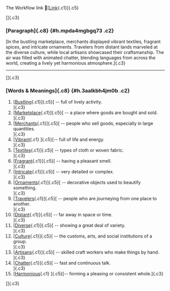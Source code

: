 The Workflow link
👏[[Link](https://www.google.com/url?q=http://www.google.com&sa=D&source=editors&ust=1760608348915142&usg=AOvVaw1oT1O9bdM2HrlRwWoWnU2v){.c1}]{.c5}

[]{.c3}

### [Paragraph]{.c8} {#h.mpda4mgbgq73 .c2}

[In the bustling marketplace, merchants displayed vibrant textiles,
fragrant spices, and intricate ornaments. Travelers from distant lands
marveled at the diverse culture, while local artisans showcased their
craftsmanship. The air was filled with animated chatter, blending
languages from across the world, creating a lively yet harmonious
atmosphere.]{.c3}

------------------------------------------------------------------------

[]{.c3}

### [Words & Meanings]{.c8} {#h.3aalkbh4jm0b .c2}

1.  [[Bustling](https://www.google.com/url?q=http://www.google.com&sa=D&source=editors&ust=1760608348917394&usg=AOvVaw0mxDPQsCNF8xPdRPh01Z6y){.c1}]{.c5}[ --
    full of lively activity.\
    ]{.c3}
2.  [[Marketplace](https://www.google.com/url?q=http://www.google.com&sa=D&source=editors&ust=1760608348917859&usg=AOvVaw3sg0f9iRv7xF4hGsPpDacH){.c1}]{.c5}[ --
    a place where goods are bought and sold.\
    ]{.c3}
3.  [[Merchants](https://www.google.com/url?q=http://www.google.com&sa=D&source=editors&ust=1760608348918221&usg=AOvVaw2SomGeXBbvbkl1zKiq3NxH){.c1}]{.c5}[ --
    people who sell goods, especially in large quantities.\
    ]{.c3}
4.  [[Vibrant](https://www.google.com/url?q=http://www.google.com&sa=D&source=editors&ust=1760608348918717&usg=AOvVaw3qNC5VvZkUKFYxq8wwXTlu){.c1}
    ]{.c5}[-- full of life and energy.\
    ]{.c3}
5.  [[Textiles](https://www.google.com/url?q=http://www.google.com&sa=D&source=editors&ust=1760608348919020&usg=AOvVaw0553wWwuNHTSwqDnZuPEU3){.c1}]{.c5}[ --
    types of cloth or woven fabric.\
    ]{.c3}
6.  [[Fragrant](https://www.google.com/url?q=http://www.google.com&sa=D&source=editors&ust=1760608348919343&usg=AOvVaw1JSEtL0TuxAtjuKY9IVmU-){.c1}]{.c5}[ --
    having a pleasant smell.\
    ]{.c3}
7.  [[Intricate](https://www.google.com/url?q=http://www.google.com&sa=D&source=editors&ust=1760608348919614&usg=AOvVaw1plvxTBSSbNhSO_8T-3jqD){.c1}]{.c5}[ --
    very detailed or complex.\
    ]{.c3}
8.  [[Ornaments](https://www.google.com/url?q=http://www.google.com&sa=D&source=editors&ust=1760608348919873&usg=AOvVaw2dub6UC1lR0tuUVagSaMty){.c1}]{.c5}[ --
    decorative objects used to beautify something.\
    ]{.c3}
9.  [[Travelers](https://www.google.com/url?q=http://www.google.com&sa=D&source=editors&ust=1760608348920162&usg=AOvVaw0vv2y0RRzRPzp-SxoX1TYo){.c1}]{.c5}[ --
    people who are journeying from one place to another.\
    ]{.c3}
10. [[Distant](https://www.google.com/url?q=http://www.google.com&sa=D&source=editors&ust=1760608348920485&usg=AOvVaw07uC1zOaca-136sRgXDj50){.c1}]{.c5}[ --
    far away in space or time.\
    ]{.c3}
11. [[Diverse](https://www.google.com/url?q=http://www.google.com&sa=D&source=editors&ust=1760608348920869&usg=AOvVaw1gBJNC98Dsbb11VHbn_l1F){.c1}]{.c5}[ --
    showing a great deal of variety.\
    ]{.c3}
12. [[Culture](https://www.google.com/url?q=http://www.google.com&sa=D&source=editors&ust=1760608348921128&usg=AOvVaw1jkbyjTFV3VKjn8NtRORZ8){.c1}]{.c5}[ --
    the customs, arts, and social institutions of a group.\
    ]{.c3}
13. [[Artisans](https://www.google.com/url?q=http://www.google.com&sa=D&source=editors&ust=1760608348921487&usg=AOvVaw1n-z6M4FehJx5WrqhHltaU){.c1}]{.c5}[ --
    skilled craft workers who make things by hand.\
    ]{.c3}
14. [[Chatter](https://www.google.com/url?q=http://www.google.com&sa=D&source=editors&ust=1760608348921788&usg=AOvVaw140j2dw_P8KbieVVT3Xl1G){.c1}]{.c5}[ --
    fast and continuous talk.\
    ]{.c3}
15. [[Harmonious](https://www.google.com/url?q=http://www.google.com&sa=D&source=editors&ust=1760608348922066&usg=AOvVaw0KRWvSp6wJamcHhwmC3Pfi){.c1}
    ]{.c5}[-- forming a pleasing or consistent whole.]{.c3}

[]{.c3}
